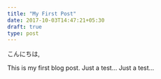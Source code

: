 ```yaml
---
title: "My First Post"
date: 2017-10-03T14:47:21+05:30
draft: true
type: post
---
```


こんにちは,

This is my first blog post. Just a test… Just a test… 